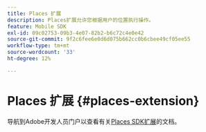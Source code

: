 ```yaml
---
title: Places 扩展
description: Places扩展允许您根据用户的位置执行操作。
feature: Mobile SDK
exl-id: 09c02753-09b3-4e07-82b2-b6c72c4e0e42
source-git-commit: 9f2c6fee6e0d6d075b662cc0b6cbee49cf05ee55
workflow-type: tm+mt
source-wordcount: '33'
ht-degree: 12%

---
```


# Places 扩展 {#places-extension}

导航到Adobe开发人员门户以查看有关[Places SDK扩展](https://developer.adobe.com/client-sdks/documentation/places/)的文档。

<!-- 

The Places extension allows you to act based on the location of your users. This extension is the interface to the Places Query Service APIs. By listening for events that contain GPS coordinates and geofence region events, this extension dispatches new events that are processed by the Rules Engine. The Places extension also retrieves and delivers a list of the nearest POI for the app data that retrieves from the APIs. The regions returned by the APIs are stored in cache and persistence, which allows limited offline processing.

## Install the Places extension in Adobe Experience Platform Launch

1. In Experience Platform Launch, click the **[!UICONTROL Extensions]** tab.
1. On the **[!UICONTROL Catalog]** tab, locate the **[!UICONTROL Places]** extension, and click **[!UICONTROL Install]**.
1. Select the Places libraries you want to use in this property. These are the libraries that will be accessible in your app.
1. Click **[!UICONTROL Save]**.

    When you click **[!UICONTROL Save]**, the Experience Platform SDK searches the Places Services for POIs in the libraries that you selected. The POI data is not included in the download of the library when you build the app, but a location-based subset of POIs is downloaded to the end user's device at runtime and is based on the user's GPS coordinates.

1. Complete the publishing process to update the SDK configuration.

   For more information about publishing in Experience Platform Launch, see [Publishing](https://experienceleague.adobe.com/docs/experience-platform/tags/publish/overview.html?lang=zh-Hans).

### Configure the Places extension {#configure-places-extension}

  ![](/help/assets/places-extension.png)

## Add the Places extension to your app {#add-places-to-app}

You can add the Places extension to your Android and iOS apps. The steps to add Places to your iOS or Android application can be seen below. Places extensions are also available for the following platforms below. For adding Places to your application when developing with one of these platforms see the accompanying links:

**[Cordova Places Plugin](https://github.com/adobe/cordova-acpplaces/blob/master/README.md)** 

**[React Native Places Plugin](https://github.com/adobe/react-native-acpplaces/blob/master/README.md)** 

**[Flutter Places Plugin](https://github.com/adobe/flutter-acpplaces_monitor)**

**[Xamarin Places Plugin](https://github.com/adobe/xamarin-acpcore)**


### Android

To add the Places extension to your app by using Java:

1. Add the Places extension to your project using your app's gradle file.

   ```java
   implementation 'com.adobe.marketing.mobile:places:1.+'
   implementation 'com.adobe.marketing.mobile:sdk-core:1.+'
   ```

1. Import the Places extension in your application's main activity.

    ```java
    import com.adobe.marketing.mobile.Places;
    ```


### iOS

To add Places extension to your app by using Objective-C or Swift:

1. Add the Places and [Mobile Core](https://aep-sdks.gitbook.io/docs/using-mobile-extensions/mobile-core) libraries to your project. You will need to add the following pods to your `Podfile`:

   ```objective-c
   pod 'ACPPlaces', '~> 1.0'
   pod 'ACPCore', '~> 2.0'    # minimum Core version for Places is 2.0.3
   ```

   Alternatively, if you are not using Cocoapods, you can manually include the Mobile Core and the Places libraries from our [releases page](https://github.com/Adobe-Marketing-Cloud/acp-sdks/releases/) on Github.

1. Update your Cocoapods:

   ```objective-c
   pod update
   ```

1. Open Xcode, and in your AppDelegate class, import the Core and the Places headers:

    **Objective-C**

    ```objective-c
    #import "ACPCore.h"
    #import "ACPPlaces.h"
    ```

    **Swift**

    ```swift
    import ACPCore
    import ACPPlaces
    ```

### Register the Places extension with Mobile Core {#register-places-mobile-core}

You need to register the Places extension with Mobile Core in Android and iOS.

#### Android

In your App's `OnCreate` method register the Places extensions:

```java
public class PlacesTestApp extends Application {

    @Override
    public void onCreate() {
        super.onCreate();
        MobileCore.setApplication(this);

        try {
            Places.registerExtension();
            MobileCore.start(null);
        } catch (Exception e) {
            Log.e("PlacesTestApp", e.getMessage());
        }
    }
}
```

#### iOS

In your App's `application:didFinishLaunchingWithOptions:` method, register the Places extension with your other SDK registration calls:

**Objective-C**

```objective-c
- (BOOL)application:(UIApplication *)application didFinishLaunchingWithOptions:(NSDictionary *)launchOptions {
    // make other sdk registration calls
    [ACPPlaces registerExtension];    
    return YES;
}
```

**Swift**

```swift
func application(_ application: UIApplication, didFinishLaunchingWithOptions launchOptions: [UIApplication.LaunchOptionsKey: Any]?) -> Bool {
    // make other sdk registration calls
    ACPPlaces.registerExtension();
    return true;
}
```

### Modifying Places membership time-to-live {#places-ttl}

Location data can quickly become stale, especially if the device is not receiving background location updates.

Control the time-to-live for Places membership data on the device by setting the `places.membershipttl` configuration setting. The value passed in represents the number of seconds that the Places state will remain valid for the device.

#### Android

Inside the callback of `MobileCore.start()` update the configuration with the necessary changes prior to calling `lifecycleStart`:

```java
public class PlacesTestApp extends Application {

    @Override
    public void onCreate() {
        super.onCreate();
        MobileCore.setApplication(this);

        try {
            Places.registerExtension();
            MobileCore.start(new AdobeCallback() {
                @Override
                public void call(Object o) {
                    // switch to your App ID from Launch
                    MobileCore.configureWithAppID("my-app-id");

                    final Map<String, Object> config = new HashMap<>();
                    config.put("places.membershipttl", 30);
                    MobileCore.updateConfiguration(config);

                    MobileCore.lifecycleStart(null);
                }
            });
        } catch (Exception e) {
            Log.e("PlacesTestApp", e.getMessage());
        }
    }
}
```

#### iOS

On the first line in the callback of `ACPCore`'s `start:` method, call `updateConfiguration:`

**Objective-C**

```objective-c
- (BOOL)application:(UIApplication *)application didFinishLaunchingWithOptions:(NSDictionary *)launchOptions {
    // make other sdk registration calls

    const UIApplicationState appState = application.applicationState;
    [ACPCore start:^{
        [ACPCore updateConfiguration:@{@"places.membershipttl":@(30)}];

        if (appState != UIApplicationStateBackground) {
            [ACPCore lifecycleStart:nil];            
        }
    }];

    return YES;
}
```

**Swift**

```swift
func application(_ application: UIApplication, didFinishLaunchingWithOptions launchOptions: [UIApplication.LaunchOptionsKey: Any]?) -> Bool {
    // make other sdk registration calls

    let appState = application.applicationState;            
    ACPCore.start {
        ACPCore.updateConfiguration(["places.membershipttl" : 30])

        if appState != .background {
            ACPCore.lifecycleStart(nil)
        }    
    }

    return true;
}
```

## Configuration keys

To update the SDK configuration programmatically at runtime, use the following information to change your Places extension configuration values. For more information, see [Configuration API Reference](https://aep-sdks.gitbook.io/docs/using-mobile-extensions/mobile-core/configuration/configuration-api-reference).

| Key | Required | Description |
| :--- | :--- | :--- |
| `places.libraries` | Yes | The Places extension libraries for the mobile app. It specifies the library ID and the name of the library that the mobile app supports. |
| `places.endpoint` | Yes | The default Places Query Service endpoint, which is used to get information about libraries and POIs. |
| `places.membershipttl` | No | Default value of 3600 (seconds in an hour). Indicates how long, in seconds, Places membership information for the device will remain valid. |

-->
